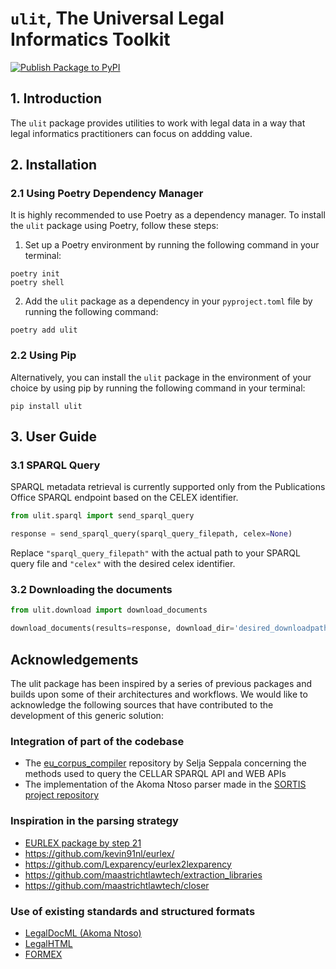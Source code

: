 # `ulit`, The Universal Legal Informatics Toolkit

[![Publish Package to PyPI](https://github.com/AlessioNar/op_cellar/actions/workflows/publish.yml/badge.svg)](https://github.com/AlessioNar/op_cellar/actions/workflows/publish.yml)

## 1. Introduction

The `ulit` package provides utilities to work with legal data in a way that legal informatics practitioners can focus on addding value. 

## 2. Installation

### 2.1 Using Poetry Dependency Manager
It is highly recommended to use Poetry as a dependency manager. To install the `ulit` package using Poetry, follow these steps:

1. Set up a Poetry environment by running the following command in your terminal:

```
poetry init
poetry shell
```


2. Add the `ulit` package as a dependency in your `pyproject.toml` file by running the following command:

```
poetry add ulit
```

### 2.2 Using Pip

Alternatively, you can install the `ulit` package in the environment of your choice by using pip by running the following command in your terminal:

```
pip install ulit
```

## 3. User Guide

### 3.1 SPARQL Query

SPARQL metadata retrieval is currently supported only from the Publications Office SPARQL endpoint based on the CELEX identifier.

```python
from ulit.sparql import send_sparql_query

response = send_sparql_query(sparql_query_filepath, celex=None)
```

Replace `"sparql_query_filepath"` with the actual path to your SPARQL query file and `"celex"` with the desired celex identifier.

### 3.2 Downloading the documents

```python
from ulit.download import download_documents

download_documents(results=response, download_dir='desired_downloadpath', log_dir='desired_log_dir'format='xhtml')

```

## Acknowledgements

The ulit package has been inspired by a series of previous packages and builds upon some of their architectures and workflows. We would like to acknowledge the following sources that have contributed to the development of this generic solution:

### Integration of part of the codebase

* The [eu_corpus_compiler](https://github.com/seljaseppala/eu_corpus_compiler) repository by Selja Seppala concerning the methods used to query the CELLAR SPARQL API and WEB APIs
* The implementation of the Akoma Ntoso parser made in the [SORTIS project repository](https://code.europa.eu/regulatory-reporting/sortis)

### Inspiration in the parsing strategy

* [EURLEX package by step 21](https://github.com/step21/eurlex)
* https://github.com/kevin91nl/eurlex/
* https://github.com/Lexparency/eurlex2lexparency
* https://github.com/maastrichtlawtech/extraction_libraries
* https://github.com/maastrichtlawtech/closer

### Use of existing standards and structured formats

* [LegalDocML (Akoma Ntoso)](https://groups.oasis-open.org/communities/tc-community-home2?CommunityKey=3425f20f-b704-4076-9fab-018dc7d3efbe)
* [LegalHTML](https://art.uniroma2.it/legalhtml/)
* [FORMEX](https://op.europa.eu/documents/3938058/5910419/formex_manual_on_screen_version.html)

